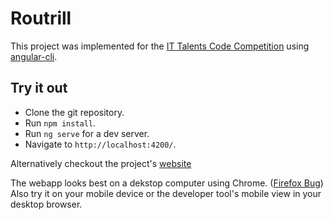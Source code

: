 # Routrill

This project was implemented for the [IT Talents Code Competition](https://www.it-talents.de/foerderung/code-competition/code-competition-04-2018) using [angular-cli](https://github.com/angular/angular-cli).

## Try it out
* Clone the git repository.
* Run `npm install`.
* Run `ng serve` for a dev server.
* Navigate to `http://localhost:4200/`.

Alternatively checkout the project's [website](https://kimkern.de/tsp)

The webapp looks best on a dekstop computer using Chrome. ([Firefox Bug](https://bugzilla.mozilla.org/show_bug.cgi?id=77790)) Also try it on your mobile device or the developer tool's mobile view in your desktop browser.

